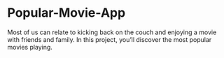 # Popular-Movie-App
 Most of us can relate to kicking back on the couch and enjoying a movie with friends and family. In this project, you’ll  discover the most popular movies playing.
